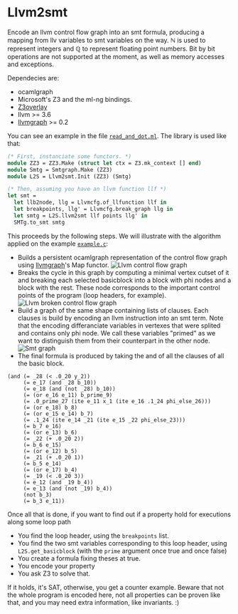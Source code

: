 # Llvm2smt

Encode an llvm control flow graph into an smt formula, producing a mapping from llv variables to smt variables on the way.
ℕ is used to represent integers and ℚ to represent floating point numbers. Bit by bit operations are not supported at the moment, as well as memory accesses and exceptions.

Dependecies are:
- ocamlgraph
- Microsoft's Z3 and the ml-ng bindings.
- [Z3overlay](https://github.com/Drup/ocaml-z3)
- llvm >= 3.6
- [llvmgraph](https://github.com/Drup/llvmgraph) >= 0.2

You can see an example in the file [`read_and_dot.ml`](tests/read_and_dot.ml). The library is used like that:

```ocaml
(* First, instanciate some functors. *)
module ZZ3 = ZZ3.Make (struct let ctx = Z3.mk_context [] end)
module Smtg = Smtgraph.Make (ZZ3)
module L2S = Llvm2smt.Init (ZZ3) (Smtg)

(* Then, assuming you have an llvm function llf *)
let smt =
  let llb2node, llg = Llvmcfg.of_llfunction llf in
  let breakpoints, llg' = Llvmcfg.break_graph llg in
  let smtg = L2S.llvm2smt llf points llg' in
  SMTg.to_smt smtg
```

This proceeds by the following steps. We will illustrate with the algorithm applied on the example [`example.c`](tests/example.c):
- Builds a persistent ocamlgraph representation of the control flow graph using [llvmgraph](https://github.com/Drup/llvmgraph)'s Map functor.
  ![Llvm control flow graph](https://i.imgur.com/ijRiaE5.png)
- Breaks the cycle in this graph by computing a minimal vertex cutset of it and breaking each selected basicblock into a block with phi nodes and a block with the rest. These node corresponds to the important control points of the program (loop headers, for example).
  ![Llvm broken control flow graph](https://i.imgur.com/ptaYaG0.png)
- Build a graph of the same shape containing lists of clauses. Each clauses is build by encoding an llvm instruction into an smt term. Note that the encoding differanciate variables in vertexes that were splited and contains only phi node. We call these variables "primed" as we want to distinguish them from their counterpart in the other node.
  ![Smt graph](https://i.imgur.com/lo3roz9.png)
- The final formula is produced by taking the and of all the clauses of all the basic block.
```
(and (= _28 (< .0_20 y_2))
     (= e_17 (and _28 b_10))
     (= e_18 (and (not _28) b_10))
     (= (or e_16 e_11) b_prime_9)
     (= .0_prime_27 (ite e_11 x_1 (ite e_16 .1_24 phi_else_26)))
     (= (or e_18) b_8)
     (= (or e_15 e_14) b_7)
     (= .1_24 (ite e_14 _21 (ite e_15 _22 phi_else_23)))
     (= b_7 e_16)
     (= (or e_13) b_6)
     (= _22 (+ .0_20 2))
     (= b_6 e_15)
     (= (or e_12) b_5)
     (= _21 (+ .0_20 1))
     (= b_5 e_14)
     (= (or e_17) b_4)
     (= _19 (< .0_20 3))
     (= e_12 (and _19 b_4))
     (= e_13 (and (not _19) b_4))
     (not b_3)
     (= b_3 e_11))
```

Once all that is done, if you want to find out if a property hold for executions along some loop path
- You find the loop header, using the `breakpoints` list.
- You find the two smt variables corresponding to this loop header, using `L2S.get_basicblock` (with the `prime` argument once true and once false)
- You create a formula fixing theses at true.
- You encode your property
- You ask Z3 to solve that.

If it holds, it's SAT, otherwise, you get a counter example. Beware that not the whole program is encoded here, not all properties can be proven like that, and you may need extra information, like invariants. :)
